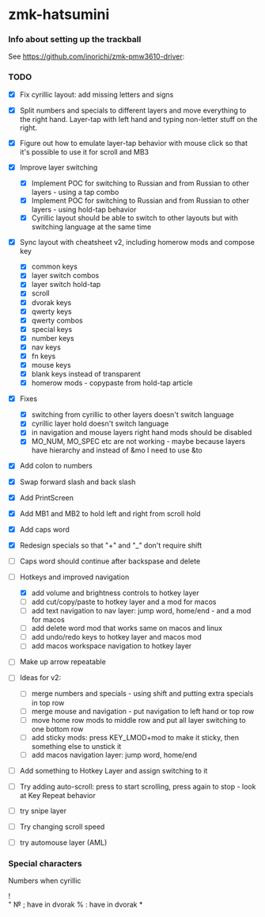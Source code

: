 # zmk-hatsumini

### Info about setting up the trackball

See https://github.com/inorichi/zmk-pmw3610-driver:


### TODO
- [x] Fix cyrillic layout: add missing letters and signs
- [x] Split numbers and specials to different layers and move everything to the right hand. Layer-tap with left hand and typing non-letter stuff on the right.
- [x] Figure out how to emulate layer-tap behavior with mouse click so that it's possible to use it for scroll and MB3
- [x] Improve layer switching
    - [x] Implement POC for switching to Russian and from Russian to other layers - using a tap combo
    - [x] Implement POC for switching to Russian and from Russian to other layers - using hold-tap behavior
    - [x] Cyrillic layout should be able to switch to other layouts but with switching language at the same time
- [x] Sync layout with cheatsheet v2, including homerow mods and compose key
    - [x] common keys
    - [x] layer switch combos
    - [x] layer switch hold-tap
    - [x] scroll
    - [x] dvorak keys
    - [x] qwerty keys
    - [x] qwerty combos
    - [x] special keys
    - [x] number keys
    - [x] nav keys
    - [x] fn keys
    - [x] mouse keys
    - [x] blank keys instead of transparent
    - [x] homerow mods - copypaste from hold-tap article
- [x] Fixes
    - [x] switching from cyrillic to other layers doesn't switch language
    - [x] cyrillic layer hold doesn't switch language
    - [x] in navigation and mouse layers right hand mods should be disabled
    - [x] MO_NUM, MO_SPEC etc are not working - maybe because layers have hierarchy and instead of &mo I need to use &to
- [x] Add colon to numbers
- [x] Swap forward slash and back slash
- [x] Add PrintScreen
- [x] Add MB1 and MB2 to hold left and right from scroll hold
- [x] Add caps word
- [x] Redesign specials so that "+" and "_" don't require shift
- [ ] Caps word should continue after backspase and delete
- [ ] Hotkeys and improved navigation
    - [x] add volume and brightness controls to hotkey layer
    - [ ] add cut/copy/paste to hotkey layer and a mod for macos
    - [ ] add text navigation to nav layer: jump word, home/end - and a mod for macos
    - [ ] add delete word mod that works same on macos and linux
    - [ ] add undo/redo keys to hotkey layer and macos mod
    - [ ] add macos workspace navigation to hotkey layer
- [ ] Make up arrow repeatable
- [ ] Ideas for v2:
    - [ ] merge numbers and specials - using shift and putting extra specials in top row
    - [ ] merge mouse and navigation - put navigation to left hand or top row
    - [ ] move home row mods to middle row and put all layer switching to one bottom row
    - [ ] add sticky mods: press KEY_LMOD+mod to make it sticky, then something else to unstick it
    - [ ] add macos navigation layer: jump word, home/end
- [ ] Add something to Hotkey Layer and assign switching to it
- [ ] Try adding auto-scroll: press to start scrolling, press again to stop - look at Key Repeat behavior
- [ ] try snipe layer
- [ ] Try changing scroll speed
- [ ] try automouse layer (AML)


### Special characters
Numbers when cyrillic

!   
"
№
;   have in dvorak
%
:   have in dvorak
*
